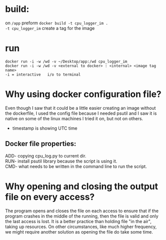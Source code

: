 # build:
on `/app`  preform `docker build -t cpu_logger_im .`  
`-t cpu_logger_im`  create a tag for the image  


# run
`docker run -i -w /wd -v ~/Desktop/app:/wd cpu_logger_im`  
`docker run -i -w /wd -v <external to docker> : <internal> <image tag name>`  
`-i = interactive   i/o to terminal`  

# Why using docker configuration file?
Even though I saw that it could be a little easier creating an image without the dockerfile,
I used the config file because I needed psutil and I saw it is native on some of the linux machines I tried it on, but not on others.

- timestamp is showing UTC time


## Docker file properties:
ADD- copying cpu_log.py to current dir.  
RUN- install psutil library because the script is using it.  
CMD- what needs to be written in the command line to run the script.  


# Why opening and closing the output file on every access?
The program opens and closes the file on each access to ensure that if the program  crashes in the middle of the running, then the file is valid and only the last access is lost. 
It is a better practice than holding file "in the air", taking up resources. 
On other circumstances, like much higher frequency, we might require another solution as opening the file do take some time.


